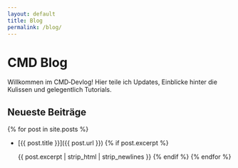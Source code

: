 ```yaml
---
layout: default
title: Blog
permalink: /blog/
---
```


# CMD Blog

Willkommen im CMD‑Devlog! Hier teile ich Updates, Einblicke hinter die Kulissen und gelegentlich Tutorials.

## Neueste Beiträge

{% for post in site.posts %}
- [{{ post.title }}]({{ post.url }})
  {% if post.excerpt %}
  
  {{ post.excerpt | strip_html | strip_newlines }}
  {% endif %}
{% endfor %}
